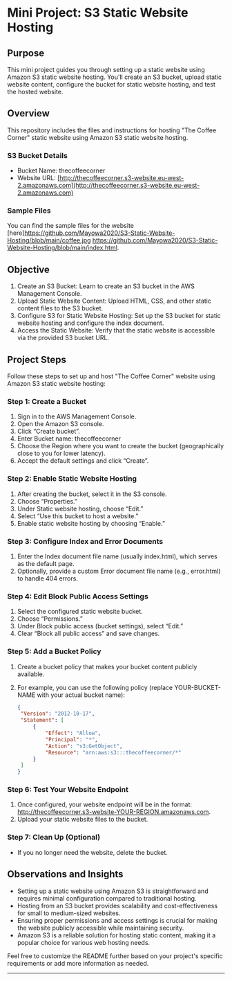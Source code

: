 # Mini Project: S3 Static Website Hosting

## Purpose

This mini project guides you through setting up a static website using Amazon S3 static website hosting. You'll create an S3 bucket, upload static website content, configure the bucket for static website hosting, and test the hosted website.

## Overview

This repository includes the files and instructions for hosting "The Coffee Corner" static website using Amazon S3 static website hosting.

### S3 Bucket Details

- Bucket Name: thecoffeecorner
- Website URL: [http://thecoffeecorner.s3-website.eu-west-2.amazonaws.com](http://thecoffeecorner.s3-website.eu-west-2.amazonaws.com)

### Sample Files

You can find the sample files for the website [here]<https://github.com/Mayowa2020/S3-Static-Website-Hosting/blob/main/coffee.jpg>
<https://github.com/Mayowa2020/S3-Static-Website-Hosting/blob/main/index.html>.

## Objective

1. Create an S3 Bucket: Learn to create an S3 bucket in the AWS Management Console.
2. Upload Static Website Content: Upload HTML, CSS, and other static content files to the S3 bucket.
3. Configure S3 for Static Website Hosting: Set up the S3 bucket for static website hosting and configure the index document.
4. Access the Static Website: Verify that the static website is accessible via the provided S3 bucket URL.

## Project Steps

Follow these steps to set up and host "The Coffee Corner" website using Amazon S3 static website hosting:

### Step 1: Create a Bucket

1. Sign in to the AWS Management Console.
2. Open the Amazon S3 console.
3. Click “Create bucket”.
4. Enter Bucket name: thecoffeecorner
5. Choose the Region where you want to create the bucket (geographically close to you for lower latency).
6. Accept the default settings and click “Create”.

### Step 2: Enable Static Website Hosting

1. After creating the bucket, select it in the S3 console.
2. Choose “Properties.”
3. Under Static website hosting, choose “Edit.”
4. Select “Use this bucket to host a website.”
5. Enable static website hosting by choosing “Enable.”

### Step 3: Configure Index and Error Documents

1. Enter the Index document file name (usually index.html), which serves as the default page.
2. Optionally, provide a custom Error document file name (e.g., error.html) to handle 404 errors.

### Step 4: Edit Block Public Access Settings

1. Select the configured static website bucket.
2. Choose “Permissions.”
3. Under Block public access (bucket settings), select “Edit.”
4. Clear “Block all public access” and save changes.

### Step 5: Add a Bucket Policy

1. Create a bucket policy that makes your bucket content publicly available.
2. For example, you can use the following policy (replace YOUR-BUCKET-NAME with your actual bucket name):

   ```json
   {
   	"Version": "2012-10-17",
   	"Statement": [
   		{
   			"Effect": "Allow",
   			"Principal": "*",
   			"Action": "s3:GetObject",
   			"Resource": "arn:aws:s3:::thecoffeecorner/*"
   		}
   	]
   }
   ```

### Step 6: Test Your Website Endpoint

1. Once configured, your website endpoint will be in the format: <http://thecoffeecorner.s3-website-YOUR-REGION.amazonaws.com>.
2. Upload your static website files to the bucket.

### Step 7: Clean Up (Optional)

- If you no longer need the website, delete the bucket.

## Observations and Insights

- Setting up a static website using Amazon S3 is straightforward and requires minimal configuration compared to traditional hosting.
- Hosting from an S3 bucket provides scalability and cost-effectiveness for small to medium-sized websites.
- Ensuring proper permissions and access settings is crucial for making the website publicly accessible while maintaining security.
- Amazon S3 is a reliable solution for hosting static content, making it a popular choice for various web hosting needs.

Feel free to customize the README further based on your project's specific requirements or add more information as needed.

---

